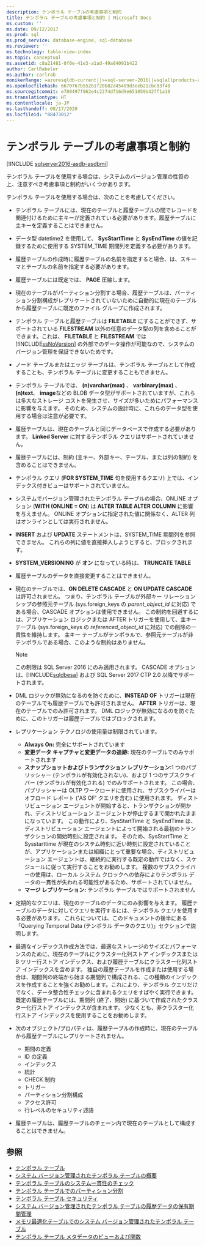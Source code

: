 ```yaml
---
description: テンポラル テーブルの考慮事項と制約
title: テンポラル テーブルの考慮事項と制約 | Microsoft Docs
ms.custom: ''
ms.date: 09/12/2017
ms.prod: sql
ms.prod_service: database-engine, sql-database
ms.reviewer: ''
ms.technology: table-view-index
ms.topic: conceptual
ms.assetid: c8a21481-0f0e-41e3-a1ad-49a84091b422
author: CarlRabeler
ms.author: carlrab
monikerRange: =azuresqldb-current||>=sql-server-2016||=sqlallproducts-allversions||>=sql-server-linux-2017||=azuresqldb-mi-current
ms.openlocfilehash: 6670767b552b1f20b82d45499d3eeb21cbc83f40
ms.sourcegitcommit: e700497f962e4c2274df16d9e651059b42ff1a10
ms.translationtype: HT
ms.contentlocale: ja-JP
ms.lasthandoff: 08/17/2020
ms.locfileid: "88473012"
---
```

# <a name="temporal-table-considerations-and-limitations"></a>テンポラル テーブルの考慮事項と制約

[!INCLUDE [sqlserver2016-asdb-asdbmi](../../includes/applies-to-version/sqlserver2016-asdb-asdbmi.md)]

テンポラル テーブルを使用する場合は、システムのバージョン管理の性質の上、注意すべき考慮事項と制約がいくつかあります。

テンポラル テーブルを使用する場合は、次のことを考慮してください。

- テンポラル テーブルには、現在のテーブルと履歴テーブルの間でレコードを関連付けるために主キーが定義されている必要があります。履歴テーブルに主キーを定義することはできません。
- データ型 datetime2 を使用して、 **SysStartTime** と **SysEndTime** の値を記録するために使用する SYSTEM_TIME 期間列を定義する必要があります。
- 履歴テーブルの作成時に履歴テーブルの名前を指定すると場合、は、スキーマとテーブルの名前を指定する必要があります。
- 履歴テーブルには既定では、 **PAGE** 圧縮します。
- 現在のテーブルがパーティション分割する場合、履歴テーブルは、パーティション分割構成がレプリケートされていないために自動的に現在のテーブルから履歴テーブルに既定のファイル グループに作成されます。
- テンポラル テーブルと履歴テーブルは **FILETABLE** にすることができず、サポートされている **FILESTREAM** 以外の任意のデータ型の列を含めることができます。これは、 **FILETABLE** と **FILESTREAM** では [!INCLUDE[ssNoVersion](../../includes/ssnoversion-md.md)] の外部でのデータ操作が可能なので、システムのバージョン管理を保証できないためです。
- ノード テーブルまたはエッジ テーブルは、テンポラル テーブルとして作成することも、テンポラル テーブルに変更することもできません。
- テンポラル テーブルでは、 **(n)varchar(max)** 、 **varbinary(max)** 、 **(n)text**、 **image**などの BLOB データ型がサポートされていますが、これらは多大なストレージ コストを発生させ、サイズが多いためにパフォーマンスに影響を与えます。 そのため、システムの設計時に、これらのデータ型を使用する場合は注意が必要です。
- 履歴テーブルは、現在のテーブルと同じデータベースで作成する必要があります。 **Linked Server** に対するテンポラル クエリはサポートされていません。
- 履歴テーブルには、制約 (主キー、外部キー、テーブル、または列の制約) を含めることはできません。
- テンポラル クエリ (**FOR SYSTEM_TIME** 句を使用するクエリ) 上では、インデックス付きビューはサポートされていません。
- システムでバージョン管理されたテンポラル テーブルの場合、ONLINE オプション (**WITH (ONLINE = ON**) は **ALTER TABLE ALTER COLUMN** に影響を与えません。 ONLINE オプションに指定された値に関係なく、ALTER 列はオンラインとしては実行されません。
- **INSERT** および **UPDATE** ステートメントは、SYSTEM_TIME 期間列を参照できません。 これらの列に値を直接挿入しようとすると、ブロックされます。
- **SYSTEM_VERSIONING** が **オン** になっている時は、 **TRUNCATE TABLE**
- 履歴テーブルのデータを直接変更することはできません。
- 現在のテーブルでは、**ON DELETE CASCADE** と **ON UPDATE CASCADE** は許可されません。 つまり、テンポラル テーブルが外部キー リレーションシップの参照元テーブル (sys.foreign_keys の *parent_object_id* に対応) である場合、CASCADE オプションは使用できません。 この制約を回避するには、アプリケーション ロジックまたは AFTER トリガーを使用して、主キー テーブル (sys.foreign_keys の *referenced_object_id* に対応) での削除の一貫性を維持します。 主キー テーブルがテンポラルで、参照元テーブルが非テンポラルである場合、このような制約はありません。

  > [!NOTE]
  > この制限は SQL Server 2016 にのみ適用されます。 CASCADE オプションは、[!INCLUDE[sqldbesa](../../includes/sqldbesa-md.md)] および SQL Server 2017 CTP 2.0 以降でサポートされます。

- DML ロジックが無効になるのを防ぐために、**INSTEAD OF** トリガーは現在のテーブルでも履歴テーブルでも許可されません。 **AFTER** トリガーは、現在のテーブルでのみ許可されます。 DML ロジックが無効になるのを防ぐために、このトリガーは履歴テーブルではブロックされます。
- レプリケーション テクノロジの使用量は制限されています。

  - **Always On:** 完全にサポートされています
  - **変更データ キャプチャと変更データの追跡:** 現在のテーブルでのみサポートされます
  - **スナップショットおよびトランザクション レプリケーション**:1 つのパブリッシャー (テンポラルが有効化されない)、および 1 つのサブスクライバー (テンポラルが有効化される) でのみサポートされます。 この場合、パブリッシャーは OLTP ワークロードに使用され、サブスクライバーはオフロード レポート ('AS OF' クエリを含む) に使用されます。 ディストリビューション エージェントが開始すると、トランザクションが開かれ、ディストリビューション エージェントが停止するまで開かれたままになっています。 この動作により、SysStartTime と SysEndTime は、ディストリビューション エージェントによって開始される最初のトランザクションの開始時刻に設定されます。 そのため、SysStartTime と Sysstarttime が現在のシステム時刻に近い時刻に設定されていることが、アプリケーションまたは組織にとって重要な場合、ディストリビューション エージェントは、継続的に実行する既定の動作ではなく、スケジュールに従って実行することをお勧めします。 複数のサブスクライバーの使用は、ローカル システム クロックへの依存によりテンポラル データの一貫性が失われる可能性があるため、サポートされていません。
  - **マージ レプリケーション:** テンポラル テーブルではサポートされません

- 定期的なクエリは、現在のテーブルのデータにのみ影響を与えます。 履歴テーブルのデータに対してクエリを実行するには、テンポラル クエリを使用する必要があります。 これらについては、このドキュメントの後半にある「Querying Temporal Data (テンポラル データのクエリ)」セクションで説明します。
- 最適なインデックス作成方法では、最適なストレージのサイズとパフォーマンスのために、現在のテーブルにクラスター化列ストア インデックスまたは B ツリー行ストア インデックス、および履歴テーブルにクラスター化列ストア インデックスを含めます。 独自の履歴テーブルを作成または使用する場合は、期間列の終端から始まる期間列で構成される、この種類のインデックスを作成することを強くお勧めします。これにより、テンポラル クエリだけでなく、データ整合性チェックに含まれるクエリをすばやく実行できます。 既定の履歴テーブルには、期間列 (終了、開始) に基づいて作成されたクラスター化行ストア インデックスが含まれます。 少なくとも、非クラスター化行ストア インデックスを使用することをお勧めします。
- 次のオブジェクト/プロパティは、履歴テーブルの作成時に、現在のテーブルから履歴テーブルにレプリケートされません。

  - 期間の定義
  - ID の定義
  - インデックス
  - 統計
  - CHECK 制約
  - トリガー
  - パーティション分割構成
  - アクセス許可
  - 行レベルのセキュリティ述語

- 履歴テーブルは、履歴テーブルのチェーン内で現在のテーブルとして構成することはできません。

## <a name="see-also"></a>参照

- [テンポラル テーブル](../../relational-databases/tables/temporal-tables.md)
- [システム バージョン管理されたテンポラル テーブルの概要](../../relational-databases/tables/getting-started-with-system-versioned-temporal-tables.md)
- [テンポラル テーブルのシステム一貫性のチェック](../../relational-databases/tables/temporal-table-system-consistency-checks.md)
- [テンポラル テーブルでのパーティション分割](../../relational-databases/tables/partitioning-with-temporal-tables.md)
- [テンポラル テーブル セキュリティ](../../relational-databases/tables/temporal-table-security.md)
- [システム バージョン管理されたテンポラル テーブルの履歴データの保有期間管理](../../relational-databases/tables/manage-retention-of-historical-data-in-system-versioned-temporal-tables.md)
- [メモリ最適化テーブルでのシステム バージョン管理されたテンポラル テーブル](../../relational-databases/tables/system-versioned-temporal-tables-with-memory-optimized-tables.md)
- [テンポラル テーブル メタデータのビューおよび関数](../../relational-databases/tables/temporal-table-metadata-views-and-functions.md)
